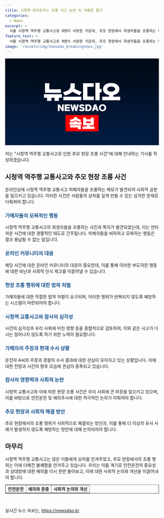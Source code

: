 ```yaml
---
title: 시청역 토마토주스 조롱 사고 논란 속 극명한 잘가
categories:
  - News
excerpt: >
  서울 시청역 역주행 교통사고로 9명이 사망한 가운데, 추모 현장에서 희생자들을 조롱하는 메모가 발견됐다. 한 20대는 피해자를 토마토 주스에 빗대며, 다른 30대 여성은 가짜 동문으로 속이고 조롱하는 쪽지를 남겼다. 작성자들은 현재 경찰 수사를 받고 있다. 사고는 지난 1일 서울 중구에서 발생했으며, 운전자는 업무상 과실치사상 혐의로 입건됐다.
feature_text: >
  서울 시청역 역주행 교통사고로 9명이 사망한 가운데, 추모 현장에서 희생자들을 조롱하는 메모가 발견됐다. 한 20대는 피해자를 토마토 주스에 빗대며, 다른 30대 여성은 가짜 동문으로 속이고 조롱하는 쪽지를 남겼다. 작성자들은 현재 경찰 수사를 받고 있다. 사고는 지난 1일 서울 중구에서 발생했으며, 운전자는 업무상 과실치사상 혐의로 입건됐다.
image: '/assets/img/newsdao_breakingnews.jpg'
---
```


<p><img src="/assets/img/newsdao_breakingnews.jpg" alt="pcversion 속보" /></p>

<p>저는 "시청역 역주행 교통사고로 인한 추모 현장 조롱 사건"에 대해 안내하는 기사를 작성하겠습니다.</p>

<h2 data-ke-size="size26">시청역 역주행 교통사고와 추모 현장 조롱 사건</h2>

<p data-ke-size="size16">온라인상에 시청역 역주행 교통사고 피해자들을 조롱하는 메모가 발견되어 사회적 공분을 일으키고 있습니다. 이러한 사건은 사람들의 상처를 깊게 만들 수 있는 심각한 문제로 다뤄져야 합니다.</p>

<h3><b><span style="color: #1a5490;">가해자들의 모욕적인 행동</span></b></h3>

<p data-ke-size="size16">시청역 역주행 교통사고의 희생자들을 조롱하는 사진과 쪽지가 발견되었는데, 이는 안타까운 사건에 대한 경멸적인 태도로 간주됩니다. 피해자들을 비하하고 모욕하는 행동은 결코 용납될 수 없는 일입니다.</p>

<h3><b><span style="color: #1a5490;">온라인 커뮤니티의 대응</span></b></h3>

<p data-ke-size="size16">해당 사건에 대한 온라인 커뮤니티의 대응이 중요한데, 이를 통해 이러한 부도덕한 행동에 대한 비난과 사회적 인식 제고를 이끌어낼 수 있습니다.</p>

<h3><b><span style="color: #1a5490;">현장 조롱 행위에 대한 법적 처벌</span></b></h3>

<p data-ke-size="size16">가해자들에 대한 적절한 법적 처벌이 요구되며, 이러한 행위가 반복되지 않도록 예방하는 시스템이 마련되어야 합니다.</p>

<h3><b><span style="color: #1a5490;">시청역 교통사고와 참사의 심각성</span></b></h3>

<p data-ke-size="size16">사건의 심각성과 우리 사회에 미친 영향 등을 종합적으로 검토하여, 이와 같은 사고가 다시는 일어나지 않도록 하기 위한 노력이 필요합니다.</p>

<h3><b><span style="color: #1a5490;">가해자의 주장과 현재 수사 상황</span></b></h3>

<p data-ke-size="size16">운전자 A씨의 주장과 경찰의 수사 결과에 대한 관심이 모아지고 있는 상황입니다. 이에 대한 전망과 사건의 향후 모습에 관심이 증폭되고 있습니다.</p>

<h3><b><span style="color: #1a5490;">참사의 영향력과 사회적 논란</span></b></h3>

<p data-ke-size="size16">시청역 교통사고와 이에 따른 현장 조롱 사건은 우리 사회에 큰 파장을 일으키고 있으며, 이를 바탕으로 안전운전 및 예의주시에 대한 적극적인 논의가 이뤄져야 합니다.</p>

<h3><b><span style="color: #1a5490;">추모 현장과 사회적 해결 방안</span></b></h3>

<p data-ke-size="size16">추모 현장에서의 조롱 행위가 사회적으로 해결되는 방안과, 이를 통해 더 이상의 유사 사례가 발생하지 않도록 예방하는 방안에 대해 논의되어야 합니다.</p>

<h2 data-ke-size="size26">마무리</h2>

<p data-ke-size="size16">시청역 역주행 교통사고는 많은 이들에게 상처를 안겨주었고, 추모 현장에서의 조롱 행위는 이에 더해진 불쾌함을 안겨주고 있습니다. 우리는 이를 계기로 안전운전의 중요성과 상대방에 대한 예의를 다시 한번 돌아보고, 이에 대한 사회적 논의와 개선을 이끌어내야 합니다.</p>

<table style="width: 100%;" border="1">
<tbody>
<tr>
<td style="text-align: center; height: 17px;"><b>안전운전</b></td>
<td style="text-align: center; height: 17px;"><b>예의와 존중</b></td>
<td style="text-align: center; height: 17px;"><b>사회적 논의와 개선</b></td>
</tr>
</tbody>
</table>

<p data-ke-size="size16">&nbsp;</p>
실시간 뉴스 속보는, <a href="https://newsdao.kr" rel="dofollow">https://newsdao.kr</a>


